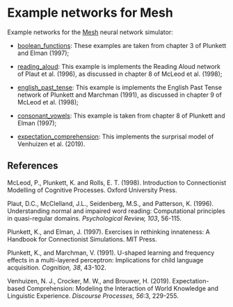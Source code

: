 # Example networks for Mesh

Example networks for the [Mesh](https://github.com/hbrouwer/mesh) neural network simulator:

* [boolean_functions](https://github.com/hbrouwer/mesh-examples/tree/main/boolean_functions):
  These examples are taken from chapter 3 of Plunkett and Elman (1997);

* [reading_aloud](https://github.com/hbrouwer/mesh-examples/tree/main/reading_aloud):
  This example is implements the Reading Aloud network of Plaut et al.
  (1996), as discussed in chapter 8 of McLeod et al. (1998);
    
* [english_past_tense](https://github.com/hbrouwer/mesh-examples/tree/main/english_past_tense):
  This example is implements the English Past Tense network of Plunkett and
  Marchman (1991), as discussed in chapter 9 of McLeod et al. (1998);

* [consonant_vowels](https://github.com/hbrouwer/mesh-examples/tree/main/consonant_vowels):
  This example is taken from chapter 8 of Plunkett and Elman (1997);

* [expectation_comprehension](https://github.com/hbrouwer/mesh-examples/tree/main/expectation_comprehension):
  This implements the surprisal model of Venhuizen et al. (2019).
 
## References

McLeod, P., Plunkett, K. and Rolls, E. T. (1998). Introduction to
Connectionist Modelling of Cognitive Processes. Oxford University Press.

Plaut, D.C., McClelland, J.L., Seidenberg, M.S., and Patterson, K. (1996).
Understanding normal and impaired word reading: Computational principles in
quasi-regular domains. *Psychological Review, 103*, 56-115.

Plunkett, K., and Elman, J. (1997). Exercises in rethinking innateness:
A Handbook for Connectionist Simulations. MIT Press.

Plunkett, K., and Marchman, V. (1991). U-shaped learning and frequency
effects in a multi-layered perceptron: Implications for child language
acquisition. *Cognition, 38*, 43-102.

Venhuizen, N. J., Crocker, M. W., and Brouwer, H. (2019). Expectation-based
Comprehension: Modeling the Interaction of World Knowledge and Linguistic
Experience. *Discourse Processes, 56*:3, 229-255.
